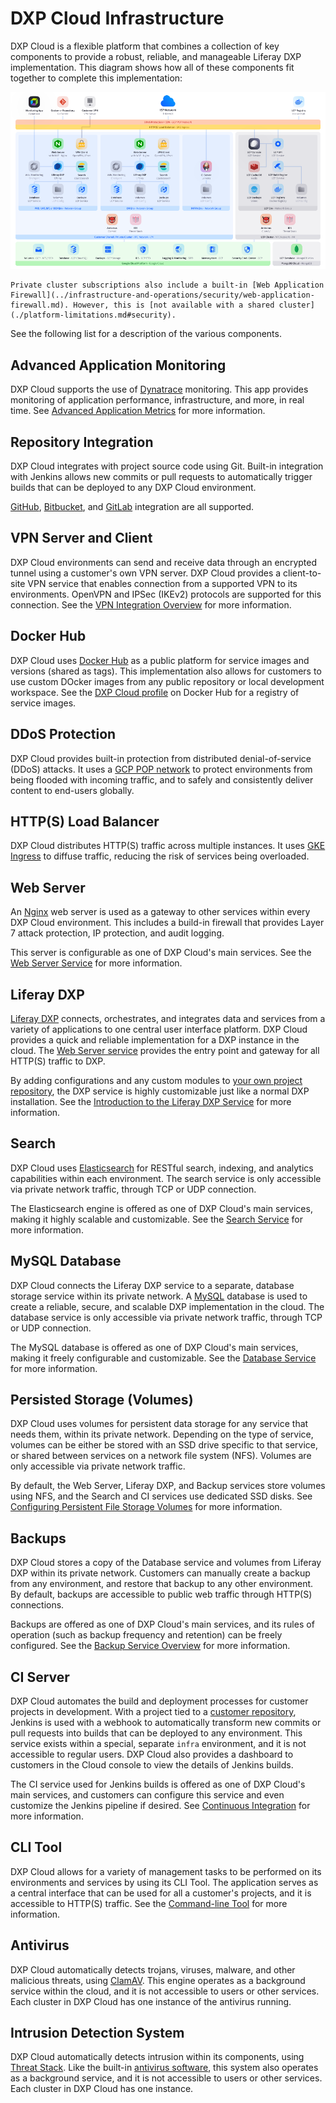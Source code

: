 # DXP Cloud Infrastructure

DXP Cloud is a flexible platform that combines a collection of key components to provide a robust, reliable, and manageable Liferay DXP implementation. This diagram shows how all of these components fit together to complete this implementation:

![All of the key services and components integrated with DXP Cloud are shown with their connections here.](./dxp-cloud-infrastructure/images/01.png)

```{note}
Private cluster subscriptions also include a built-in [Web Application Firewall](../infrastructure-and-operations/security/web-application-firewall.md). However, this is [not available with a shared cluster](./platform-limitations.md#security).
```

See the following list for a description of the various components.

## Advanced Application Monitoring

DXP Cloud supports the use of [Dynatrace](https://www.dynatrace.com/) monitoring. This app provides monitoring of application performance, infrastructure, and more, in real time. See [Advanced Application Metrics](../manage-and-optimize/application-metrics.md#advanced-application-metrics-production-only) for more information.

## Repository Integration

DXP Cloud integrates with project source code using Git. Built-in integration with Jenkins allows new commits or pull requests to automatically trigger builds that can be deployed to any DXP Cloud environment.

[GitHub](../getting-started/configuring-your-github-repository.md), [Bitbucket](../getting-started/configuring-your-bitbucket-repository.md), and [GitLab](../getting-started/configuring-your-gitlab-repository.md) integration are all supported.

## VPN Server and Client

DXP Cloud environments can send and receive data through an encrypted tunnel using a customer's own VPN server. DXP Cloud provides a client-to-site VPN service that enables connection from a supported VPN to its environments. OpenVPN and IPSec (IKEv2) protocols are supported for this connection. See the [VPN Integration Overview](../infrastructure-and-operations/networking/vpn-integration-overview.md) for more information.

## Docker Hub

DXP Cloud uses [Docker Hub](https://hub.docker.com/) as a public platform for service images and versions (shared as tags). This implementation also allows for customers to use custom DOcker images from any public repository or local development workspace. See the [DXP Cloud profile](https://hub.docker.com/u/liferaycloud) on Docker Hub for a registry of service images.

## DDoS Protection

DXP Cloud provides built-in protection from distributed denial-of-service (DDoS) attacks. It uses a [GCP POP network](https://peering.google.com/#/infrastructure) to protect environments from being flooded with incoming traffic, and to safely and consistently deliver content to end-users globally.

## HTTP(S) Load Balancer

DXP Cloud distributes HTTP(S) traffic across multiple instances. It uses [GKE Ingress](https://cloud.google.com/kubernetes-engine) to diffuse traffic, reducing the risk of services being overloaded.

## Web Server

An [Nginx](https://www.nginx.com/) web server is used as a gateway to other services within every DXP Cloud environment. This includes a build-in firewall that provides Layer 7 attack protection, IP protection, and audit logging.

This server is configurable as one of DXP Cloud's main services. See the [Web Server Service](https://learn.liferay.com/dxp-cloud/latest/en/platform-services/web-server-service.html) for more information.

## Liferay DXP

[Liferay DXP](https://www.liferay.com/products/dxp) connects, orchestrates, and integrates data and services from a variety of applications to one central user interface platform. DXP Cloud provides a quick and reliable implementation for a DXP instance in the cloud. The [Web Server service](#web-server) provides the entry point and gateway for all HTTP(S) traffic to DXP.

By adding configurations and any custom modules to [your own project repository](#repository-integration), the DXP service is highly customizable just like a normal DXP installation. See the [Introduction to the Liferay DXP Service](../using-the-liferay-dxp-service/introduction-to-the-liferay-dxp-service.md) for more information.

## Search

DXP Cloud uses [Elasticsearch](https://www.elastic.co/elasticsearch/service) for RESTful search, indexing, and analytics capabilities within each environment. The search service is only accessible via private network traffic, through TCP or UDP connection.

The Elasticsearch engine is offered as one of DXP Cloud's main services, making it highly scalable and customizable. See the [Search Service](../platform-services/search-service.md) for more information.

## MySQL Database

DXP Cloud connects the Liferay DXP service to a separate, database storage service within its private network. A [MySQL](https://www.mysql.com/) database is used to create a reliable, secure, and scalable DXP implementation in the cloud. The database service is only accessible via private network traffic, through TCP or UDP connection.

The MySQL database is offered as one of DXP Cloud's main services, making it freely configurable and customizable. See the [Database Service](../platform-services/database-service/database-service.md) for more information.

## Persisted Storage (Volumes)

DXP Cloud uses volumes for persistent data storage for any service that needs them, within its private network. Depending on the type of service, volumes can be either be stored with an SSD drive specific to that service, or shared between services on a network file system (NFS). Volumes are only accessible via private network traffic.

By default, the Web Server, Liferay DXP, and Backup services store volumes using NFS, and the Search and CI services use dedicated SSD disks. See [Configuring Persistent File Storage Volumes](../build-and-deploy/configuring-persistent-file-storage-volumes.md) for more information.

## Backups

DXP Cloud stores a copy of the Database service and volumes from Liferay DXP within its private network. Customers can manually create a backup from any environment, and restore that backup to any other environment. By default, backups are accessible to public web traffic through HTTP(S) connections.

Backups are offered as one of DXP Cloud's main services, and its rules of operation (such as backup frequency and retention) can be freely configured. See the [Backup Service Overview](../platform-services/backup-service/backup-service-overview.md) for more information.

## CI Server

DXP Cloud automates the build and deployment processes for customer projects in development. With a project tied to a [customer repository](#repository-integration), Jenkins is used with a webhook to automatically transform new commits or pull requests into builds that can be deployed to any environment. This service exists within a special, separate `infra` environment, and it is not accessible to regular users. DXP Cloud also provides a dashboard to customers in the Cloud console to view the details of Jenkins builds.

The CI service used for Jenkins builds is offered as one of DXP Cloud's main services, and customers can configure this service and even customize the Jenkins pipeline if desired. See [Continuous Integration](../platform-services/continuous-integration.md) for more information.

## CLI Tool

DXP Cloud allows for a variety of management tasks to be performed on its environments and services by using its CLI Tool. The application serves as a central interface that can be used for all a customer's projects, and it is accessible to HTTP(S) traffic. See the [Command-line Tool](./command-line-tool.md) for more information.

## Antivirus

DXP Cloud automatically detects trojans, viruses, malware, and other malicious threats, using [ClamAV](https://www.clamav.net/). This engine operates as a background service within the cloud, and it is not accessible to users or other services. Each cluster in DXP Cloud has one instance of the antivirus running.

## Intrusion Detection System

DXP Cloud automatically detects intrusion within its components, using [Threat Stack](https://www.threatstack.com/cloud-security-platform/intrusion-detection). Like the built-in [antivirus software](#antivirus), this system also operates as a background service, and it is not accessible to users or other services. Each cluster in DXP Cloud has one instance.